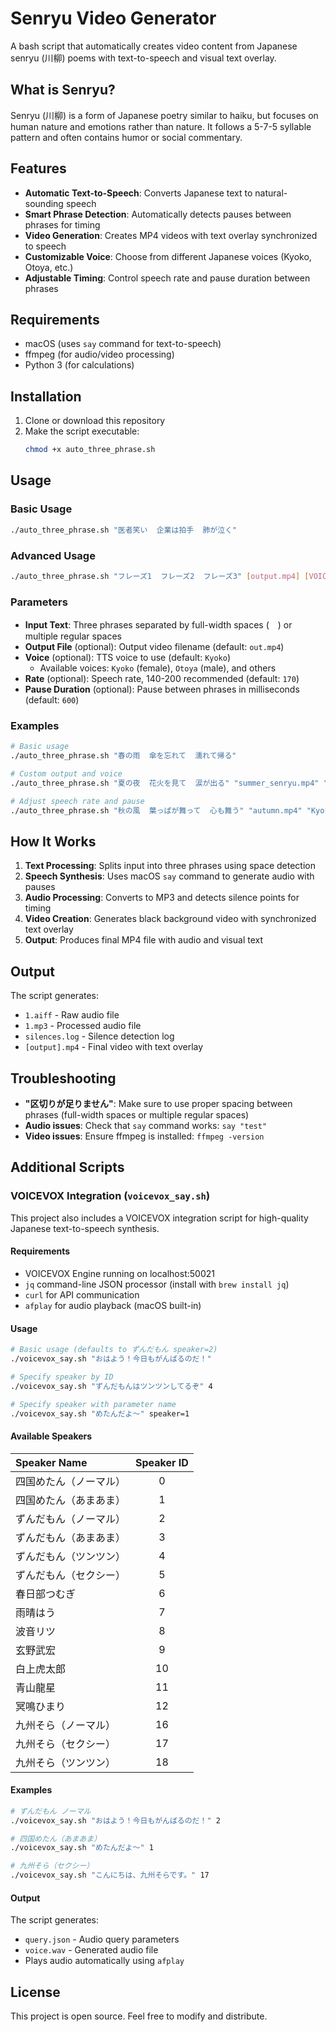 # Senryu Video Generator

A bash script that automatically creates video content from Japanese senryu (川柳) poems with text-to-speech and visual text overlay.

## What is Senryu?

Senryu (川柳) is a form of Japanese poetry similar to haiku, but focuses on human nature and emotions rather than nature. It follows a 5-7-5 syllable pattern and often contains humor or social commentary.

## Features

- **Automatic Text-to-Speech**: Converts Japanese text to natural-sounding speech
- **Smart Phrase Detection**: Automatically detects pauses between phrases for timing
- **Video Generation**: Creates MP4 videos with text overlay synchronized to speech
- **Customizable Voice**: Choose from different Japanese voices (Kyoko, Otoya, etc.)
- **Adjustable Timing**: Control speech rate and pause duration between phrases

## Requirements

- macOS (uses `say` command for text-to-speech)
- ffmpeg (for audio/video processing)
- Python 3 (for calculations)

## Installation

1. Clone or download this repository
2. Make the script executable:
   ```bash
   chmod +x auto_three_phrase.sh
   ```

## Usage

### Basic Usage

```bash
./auto_three_phrase.sh "医者笑い  企業は拍手  肺が泣く"
```

### Advanced Usage

```bash
./auto_three_phrase.sh "フレーズ1  フレーズ2  フレーズ3" [output.mp4] [VOICE] [RATE] [PAUSE_MS]
```

### Parameters

- **Input Text**: Three phrases separated by full-width spaces (　) or multiple regular spaces
- **Output File** (optional): Output video filename (default: `out.mp4`)
- **Voice** (optional): TTS voice to use (default: `Kyoko`)
  - Available voices: `Kyoko` (female), `Otoya` (male), and others
- **Rate** (optional): Speech rate, 140-200 recommended (default: `170`)
- **Pause Duration** (optional): Pause between phrases in milliseconds (default: `600`)

### Examples

```bash
# Basic usage
./auto_three_phrase.sh "春の雨  傘を忘れて  濡れて帰る"

# Custom output and voice
./auto_three_phrase.sh "夏の夜  花火を見て  涙が出る" "summer_senryu.mp4" "Otoya"

# Adjust speech rate and pause
./auto_three_phrase.sh "秋の風  葉っぱが舞って  心も舞う" "autumn.mp4" "Kyoko" "150" "800"
```

## How It Works

1. **Text Processing**: Splits input into three phrases using space detection
2. **Speech Synthesis**: Uses macOS `say` command to generate audio with pauses
3. **Audio Processing**: Converts to MP3 and detects silence points for timing
4. **Video Creation**: Generates black background video with synchronized text overlay
5. **Output**: Produces final MP4 file with audio and visual text

## Output

The script generates:

- `1.aiff` - Raw audio file
- `1.mp3` - Processed audio file
- `silences.log` - Silence detection log
- `[output].mp4` - Final video with text overlay

## Troubleshooting

- **"区切りが足りません"**: Make sure to use proper spacing between phrases (full-width spaces or multiple regular spaces)
- **Audio issues**: Check that `say` command works: `say "test"`
- **Video issues**: Ensure ffmpeg is installed: `ffmpeg -version`

## Additional Scripts

### VOICEVOX Integration (`voicevox_say.sh`)

This project also includes a VOICEVOX integration script for high-quality Japanese text-to-speech synthesis.

#### Requirements

- VOICEVOX Engine running on localhost:50021
- `jq` command-line JSON processor (install with `brew install jq`)
- `curl` for API communication
- `afplay` for audio playback (macOS built-in)

#### Usage

```bash
# Basic usage (defaults to ずんだもん speaker=2)
./voicevox_say.sh "おはよう！今日もがんばるのだ！"

# Specify speaker by ID
./voicevox_say.sh "ずんだもんはツンツンしてるぞ" 4

# Specify speaker with parameter name
./voicevox_say.sh "めたんだよ～" speaker=1
```

#### Available Speakers

| Speaker Name           | Speaker ID |
| :--------------------- | :--------: |
| 四国めたん（ノーマル） |     0      |
| 四国めたん（あまあま） |     1      |
| ずんだもん（ノーマル） |     2      |
| ずんだもん（あまあま） |     3      |
| ずんだもん（ツンツン） |     4      |
| ずんだもん（セクシー） |     5      |
| 春日部つむぎ           |     6      |
| 雨晴はう               |     7      |
| 波音リツ               |     8      |
| 玄野武宏               |     9      |
| 白上虎太郎             |     10     |
| 青山龍星               |     11     |
| 冥鳴ひまり             |     12     |
| 九州そら（ノーマル）   |     16     |
| 九州そら（セクシー）   |     17     |
| 九州そら（ツンツン）   |     18     |

#### Examples

```bash
# ずんだもん ノーマル
./voicevox_say.sh "おはよう！今日もがんばるのだ！" 2

# 四国めたん（あまあま）
./voicevox_say.sh "めたんだよ～" 1

# 九州そら（セクシー）
./voicevox_say.sh "こんにちは、九州そらです。" 17
```

#### Output

The script generates:

- `query.json` - Audio query parameters
- `voice.wav` - Generated audio file
- Plays audio automatically using `afplay`

## License

This project is open source. Feel free to modify and distribute.

